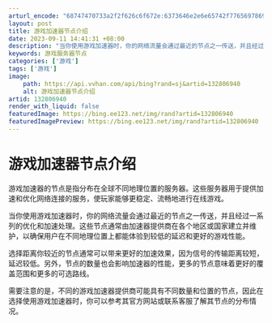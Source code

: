 ```yaml
---
arturl_encode: "68747470733a2f2f626c6f672e:6373646e2e6e65742f77656978696e5f33373635393638312f:61727469636c652f64657461696c732f313332383036393430"
layout: post
title: 游戏加速器节点介绍
date: 2023-09-11 14:41:31 +08:00
description: "当你使用游戏加速器时，你的网络流量会通过最近的节点之一传送，并且经过一系列的"
keywords: 游戏服务器节点
categories: ['游戏']
tags: ['游戏']
image:
    path: https://api.vvhan.com/api/bing?rand=sj&artid=132806940
    alt: 游戏加速器节点介绍
artid: 132806940
render_with_liquid: false
featuredImage: https://bing.ee123.net/img/rand?artid=132806940
featuredImagePreview: https://bing.ee123.net/img/rand?artid=132806940
---
```


# 游戏加速器节点介绍

游戏加速器的节点是指分布在全球不同地理位置的服务器。这些服务器用于提供加速和优化网络连接的服务，使玩家能够更稳定、流畅地进行在线游戏。

当你使用游戏加速器时，你的网络流量会通过最近的节点之一传送，并且经过一系列的优化和加速处理。这些节点通常由加速器提供商在各个地区或国家建立并维护，以确保用户在不同地理位置上都能体验到较低的延迟和更好的游戏性能。

选择距离你较近的节点通常可以带来更好的加速效果，因为信号的传输距离较短，延迟较低。另外，节点的数量也会影响加速器的性能，更多的节点意味着更好的覆盖范围和更多的可选路线。

需要注意的是，不同的游戏加速器提供商可能具有不同数量和位置的节点，因此在选择使用游戏加速器时，你可以参考其官方网站或联系客服了解其节点的分布情况。
